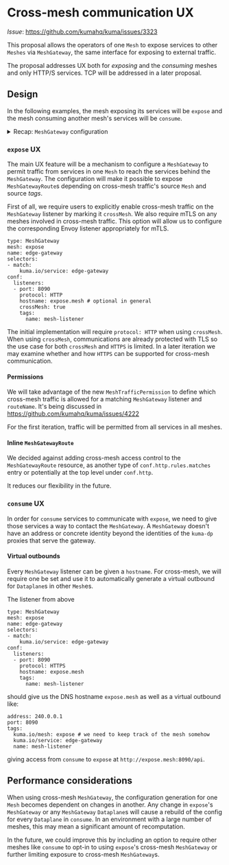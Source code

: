 # Cross-mesh communication UX

_Issue_: https://github.com/kumahq/kuma/issues/3323

This proposal allows the operators of one `Mesh` to expose services to other `Meshes`
via `MeshGateway`, the same interface for exposing to external traffic.

The proposal addresses UX both for _exposing_ and the _consuming_
meshes and only HTTP/S services. TCP will be addressed in a later proposal.

## Design

In the following examples, the mesh exposing its services will be `expose` and
the mesh consuming another mesh's services will be `consume`.

<details>
<summary>Recap: <code>MeshGateway</code> configuration</summary>

```
type: MeshGateway
mesh: expose
name: edge-gateway
selectors:
- match:
    kuma.io/service: edge-gateway
conf:
  listeners:
  - port: 8080
    protocol: HTTP
    hostname: foo.example.com
    tags:
      port: "8080"
---
type: MeshGatewayRoute
mesh: expose
name: edge-gateway-route
selectors:
  - match:
      kuma.io/service: edge-gateway
conf:
  http:
    rules:
      - matches:
          - path:
              match: PREFIX
              value: /api
        backends:
          - destination:
              kuma.io/service: server
```

</details>

### `expose` UX

The main UX feature will be a mechanism to configure a
`MeshGateway` to permit traffic from services in one
`Mesh` to reach the services behind the `MeshGateway`.
The configuration will make it possible to expose `MeshGatewayRoute`s depending
on cross-mesh traffic's source `Mesh` and source _tags_.

First of all, we require users to explicitly enable cross-mesh traffic on
the `MeshGateway` listener by marking it `crossMesh`. We also require
mTLS on any meshes involved in cross-mesh traffic.
This option will allow us
to configure the corresponding Envoy listener appropriately for mTLS.

```
type: MeshGateway
mesh: expose
name: edge-gateway
selectors:
- match:
    kuma.io/service: edge-gateway
conf:
  listeners:
  - port: 8090
    protocol: HTTP
    hostname: expose.mesh # optional in general
    crossMesh: true
    tags:
      name: mesh-listener
```

The initial implementation will require `protocol: HTTP` when using `crossMesh`.
When using `crossMesh`, communications are already protected with TLS so the use
case for both `crossMesh` and `HTTPS` is limited.
In a later iteration we may examine whether and how `HTTPS` can be supported for
cross-mesh communication.

#### Permissions

We will take advantage of the new `MeshTrafficPermission` to define which
cross-mesh traffic is allowed for a matching `MeshGateway` listener and
`routeName`. It's being discussed in https://github.com/kumahq/kuma/issues/4222

For the first iteration, traffic will be permitted from all services in all
meshes.

#### Inline `MeshGatewayRoute`

We decided against adding cross-mesh access control to the `MeshGatewayRoute`
resource, as another type of `conf.http.rules.matches` entry or
potentially at the top level under `conf.http`.

It reduces our flexibility in the future.

### `consume` UX

In order for `consume` services to communicate with `expose`, we need to give
those services a way to contact the `MeshGateway`. A `MeshGateway` doesn't have
an address or concrete identity beyond the identities of the `kuma-dp` proxies that
serve the gateway.

#### Virtual outbounds

Every `MeshGateway` listener can be given a `hostname`. For cross-mesh, we will
require one be set and use it to automatically generate a virtual outbound for
`Dataplane`s in other `Mesh`es.

The listener from above

```
type: MeshGateway
mesh: expose
name: edge-gateway
selectors:
- match:
    kuma.io/service: edge-gateway
conf:
  listeners:
  - port: 8090
    protocol: HTTPS
    hostname: expose.mesh
    tags:
      name: mesh-listener
```

should give us the DNS hostname `expose.mesh` as well as a virtual outbound
like:

```
address: 240.0.0.1
port: 8090
tags:
  kuma.io/mesh: expose # we need to keep track of the mesh somehow
  kuma.io/service: edge-gateway
  name: mesh-listener
```

giving access from `consume` to `expose` at `http://expose.mesh:8090/api`.

## Performance considerations

When using cross-mesh `MeshGateway`, the configuration generation for
one `Mesh` becomes dependent on changes in another.
Any change in `expose`'s `MeshGateway` or any
`MeshGateway` `Dataplane`s will cause a rebuild of the config for every
`Dataplane` in `consume`. In an environment with a large number of meshes,
this may mean a significant amount of recomputation.

In the future, we could improve this by including an option
to require other meshes like `consume`
to opt-in to using `expose`'s cross-mesh `MeshGateway` or further limiting
exposure to cross-mesh `MeshGateway`s.
